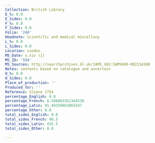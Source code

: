 ```yaml
---
Collection: British Library
E_%: 0.0
E_Sides: 0.0
F_%: 0.0
F_Sides: 0.0
Folia: '240'
Headnote: Scientific and medical miscellany
L_%: 0.0
L_Sides: 0.0
Location: London
MS_Date: s.xiv (1)
MS_ID: '594'
MS_Sources: http://searcharchives.bl.uk/IAMS_VU2:IAMS040-002114108
Notes: contents based on catalogue and uncertain
O_%: 0.0
O_Sides: 0.0
Place_of_production: ''
Produced_for: ''
Reference: Sloane 1754
percentage_English: 0.0
percentage_French: 8.508403361344538
percentage_Latin: 91.49159663865547
percentage_Other: 0.0
total_sides_English: 0.0
total_sides_French: 40.5
total_sides_Latin: 435.5
total_sides_Other: 0.0

---
```

